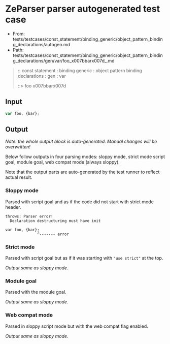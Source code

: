 # ZeParser parser autogenerated test case

- From: tests/testcases/const_statement/binding_generic/object_pattern_binding_declarations/autogen.md
- Path: tests/testcases/const_statement/binding_generic/object_pattern_binding_declarations/gen/var/foo_x007bbarx007d_.md

> :: const statement : binding generic : object pattern binding declarations : gen : var
>
> ::> foo x007bbarx007d

## Input


`````js
var foo, {bar};
`````

## Output

_Note: the whole output block is auto-generated. Manual changes will be overwritten!_

Below follow outputs in four parsing modes: sloppy mode, strict mode script goal, module goal, web compat mode (always sloppy).

Note that the output parts are auto-generated by the test runner to reflect actual result.

### Sloppy mode

Parsed with script goal and as if the code did not start with strict mode header.

`````
throws: Parser error!
  Declaration destructuring must have init

var foo, {bar};
              ^------- error
`````

### Strict mode

Parsed with script goal but as if it was starting with `"use strict"` at the top.

_Output same as sloppy mode._

### Module goal

Parsed with the module goal.

_Output same as sloppy mode._

### Web compat mode

Parsed in sloppy script mode but with the web compat flag enabled.

_Output same as sloppy mode._
